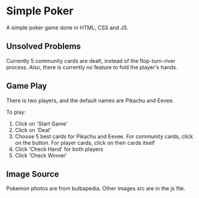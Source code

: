 # Simple Poker

A simple poker game done in HTML, CSS and JS.

## Unsolved Problems
Currently 5 community cards are dealt, instead of the flop-turn-river process.
Also, there is currently no feature to fold the player's hands.

## Game Play
There is two players, and the default names are Pikachu and Eevee.

To play:
1. Click on 'Start Game'
2. Click on 'Deal'
3. Choose 5 best cards for Pikachu and Eevee. For community cards, click on the button. For player cards, click on their cards itself
4. Click 'Check Hand' for both players
5. Click 'Check Winner'

## Image Source
Pokemon photos are from bulbapedia.
Other images src are in the js file.
